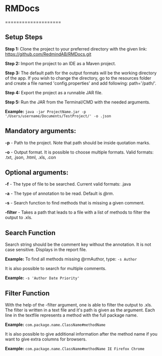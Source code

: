 # RMDocs
====================

## Setup Steps

**Step 1:** Clone the project to your preferred directory with the given link: https://github.com/RedmindAB/RMDocs.git

**Step 2:** Import the project to an IDE as a Maven project.

**Step 3:** The default path for the output formats will be the working directory of the app. If you wish to change the  directory, go to the resources folder and create a file named 'config.properties' and add following: path='/path/'.

**Step 4:** Export the project as a runnable JAR file.

**Step 5:** Run the JAR from the Terminal/CMD with the needed arguments.

**Example:** `java -jar ProjectName.jar -p '/Users/username/Documents/TestProject/' -o .json`
         
## Mandatory arguments: 
**-p** - Path to the project. Note that path should be inside quotation marks.

**-o** - Output format. It is possible to choose multiple formats. Valid formats: .txt, .json, .html, .xls, .con
        
## Optional arguments: 
**-f** - The type of file to be searched. Current valid formats: .java

**-a** - The type of annotation to be read. Default is *@rm*.

**-s** - Search function to find methods that is missing a given comment. 

**-filter** - Takes a path that leads to a file with a list of methods to filter the output to .xls.

## Search Function
Search string should be the comment key without the annotation. It is not case sensitive. Displays in the report file.

**Example:** To find all methods missing @rmAuthor, type: `-s Author`

It is also possible to search for multiple comments.

**Example:** `-s 'Author Date Priority'`

## Filter Function
With the help of the -filter argument, one is able to filter the output to .xls. The filter is written in a text file and it's path is given as the argument.
Each line in the textfile represents a method with the full package name.

**Example:** `com.package.name.ClassName#methodName`

It is also possible to give additional information after the method name if you want to give extra columns for browsers.

**Example:** `com.package.name.ClassName#methodName IE Firefox Chrome`
